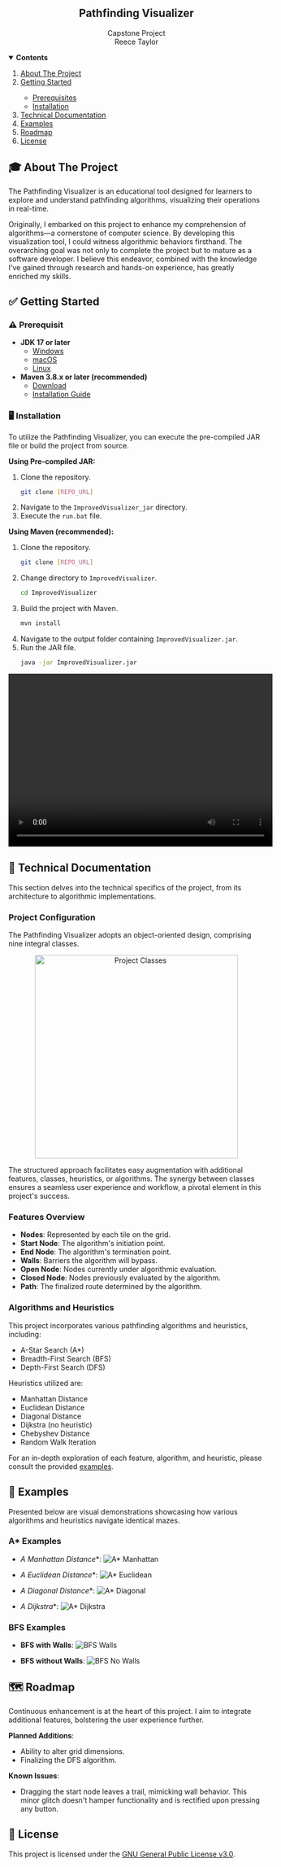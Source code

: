 <div id="top"></div>
<div align="center">
  <h2 align="center">Pathfinding Visualizer</h2>
  <p align="center">
    Capstone Project
    <br>
    Reece Taylor
  </p>
</div>

<details open>
  <summary><strong>Contents</strong></summary>
  <ol>
    <li><a href="#about-the-project">About The Project</a></li>
    <li><a href="#getting-started">Getting Started</a></li>
      <ul>
        <li><a href="#prerequisites">Prerequisites</a></li>
        <li><a href="#installation">Installation</a></li>
      </ul>
    <li><a href="#technical-documentation">Technical Documentation</a></li>
    <li><a href="#examples">Examples</a></li>
    <li><a href="#roadmap">Roadmap</a></li>
    <li><a href="#license">License</a></li>
  </ol>
</details>

## <a id="about-the-project"></a>🎓 About The Project
The Pathfinding Visualizer is an educational tool designed for learners to explore and understand pathfinding algorithms, visualizing their operations in real-time.

Originally, I embarked on this project to enhance my comprehension of algorithms—a cornerstone of computer science. By developing this visualization tool, I could witness algorithmic behaviors firsthand. The overarching goal was not only to complete the project but to mature as a software developer. I believe this endeavor, combined with the knowledge I've gained through research and hands-on experience, has greatly enriched my skills.

## <a id="getting-started"></a>✅ Getting Started

### <a id="prerequisites"></a>⚠️ Prerequisit
* **JDK 17 or later**
    - [Windows](https://www.oracle.com/java/technologies/downloads/#jdk18-windows)
    - [macOS](https://www.oracle.com/java/technologies/downloads/#jdk18-mac)
    - [Linux](https://www.oracle.com/java/technologies/downloads/#jdk18-linux)
* **Maven 3.8.x or later (recommended)**
    - [Download](https://maven.apache.org/download.cgi)
    - [Installation Guide](https://maven.apache.org/install.html)

### <a id="installation"></a>🖥️ Installation
To utilize the Pathfinding Visualizer, you can execute the pre-compiled JAR file or build the project from source.

**Using Pre-compiled JAR:**
1. Clone the repository.
   ```sh
   git clone [REPO_URL]
   ```
2. Navigate to the `ImprovedVisualizer_jar` directory.
3. Execute the `run.bat` file.

**Using Maven (recommended):**
1. Clone the repository.
   ```sh
   git clone [REPO_URL]
   ```
2. Change directory to `ImprovedVisualizer`.
   ```sh
   cd ImprovedVisualizer
   ```
3. Build the project with Maven.
   ```sh
   mvn install
   ```
4. Navigate to the output folder containing `ImprovedVisualizer.jar`.
5. Run the JAR file.
   ```sh
   java -jar ImprovedVisualizer.jar
   ```

<div align="center">
  <video width="520" height="340" controls>
    <source src="Resources/maven-help.mp4" type="video/mp4">
  </video>
</div>

## <a id="technical-documentation"></a>📝 Technical Documentation
This section delves into the technical specifics of the project, from its architecture to algorithmic implementations.

### Project Configuration
The Pathfinding Visualizer adopts an object-oriented design, comprising nine integral classes.

<div align="center">
  <img src="Resources/project_classes.png" alt="Project Classes" width="400"/>
</div>

The structured approach facilitates easy augmentation with additional features, classes, heuristics, or algorithms. The synergy between classes ensures a seamless user experience and workflow, a pivotal element in this project's success.

### Features Overview
* **Nodes**: Represented by each tile on the grid.
* **Start Node**: The algorithm's initiation point.
* **End Node**: The algorithm's termination point.
* **Walls**: Barriers the algorithm will bypass.
* **Open Node**: Nodes currently under algorithmic evaluation.
* **Closed Node**: Nodes previously evaluated by the algorithm.
* **Path**: The finalized route determined by the algorithm.

### Algorithms and Heuristics
This project incorporates various pathfinding algorithms and heuristics, including:
* A-Star Search (A*)
* Breadth-First Search (BFS)
* Depth-First Search (DFS)

Heuristics utilized are:
* Manhattan Distance
* Euclidean Distance
* Diagonal Distance
* Dijkstra (no heuristic)
* Chebyshev Distance
* Random Walk Iteration

For an in-depth exploration of each feature, algorithm, and heuristic, please consult the provided [examples](#examples).

## <a id="examples"></a>📸 Examples
Presented below are visual demonstrations showcasing how various algorithms and heuristics navigate identical mazes.

### A* Examples
- **A* Manhattan Distance**:
  ![A* Manhattan](Resources/program_astar_manhattan.png)

- **A* Euclidean Distance**:
  ![A* Euclidean](Resources/program_astar_euclidean.png)

- **A* Diagonal Distance**:
  ![A* Diagonal](Resources/program_astar_diagonal.png)

- **A* Dijkstra**:
  ![A* Dijkstra](Resources/program_astar_dijkstra.png)

### BFS Examples
- **BFS with Walls**:
  ![BFS Walls](Resources/program_bfs_walls.png)

- **BFS without Walls**:
  ![BFS No Walls](Resources/program_bfs_nowalls.png)

## <a id="roadmap"></a>🗺️ Roadmap
Continuous enhancement is at the heart of this project. I aim to integrate additional features, bolstering the user experience further.

**Planned Additions**:
- Ability to alter grid dimensions.
- Finalizing the DFS algorithm.

**Known Issues**:
- Dragging the start node leaves a trail, mimicking wall behavior. This minor glitch doesn't hamper functionality and is rectified upon pressing any button.

## <a id="license"></a>🎫 License
This project is licensed under the [GNU General Public License v3.0](LICENSE).